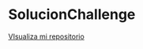 # SolucionChallenge

<a href="https://edins05.github.io/SolucionChallenge/">VIsualiza mi repositorio <a>
